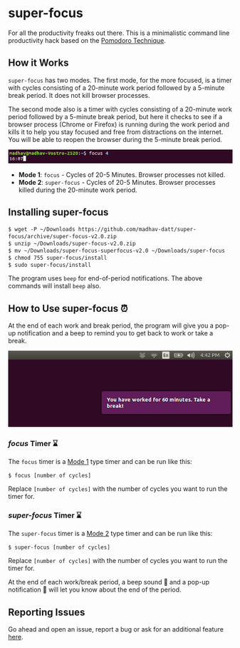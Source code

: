 # super-focus
For all the productivity freaks out there. This is a minimalistic command line productivity hack based on the [Pomodoro Technique](http://pomodorotechnique.com/).

## How it Works

`super-focus` has two modes. The first mode, for the more focused, is a timer with cycles consisting of a 20-minute work period followed by a 5-minute break period. It does not kill browser processes.

The second mode also is a timer with cycles consisting of a 20-minute work period followed by a 5-minute break period, but here it checks to see if a browser process (Chrome or Firefox) is running during the work period and kills it to help you stay focused and free from distractions on the internet. You will be able to reopen the browser during the 5-minute break period.

![Regular Timer Example](https://github.com/madhav-datt/super-focus/blob/master/Resources/Timer_Example.png)

* <a name="mode1">**Mode 1**</a>: `focus` - Cycles of 20-5 Minutes. Browser processes not killed.
* <a name="mode2">**Mode 2**</a>: `super-focus` - Cycles of 20-5 Minutes. Browser processes killed during the 20-minute work period.

## Installing super-focus

    $ wget -P ~/Downloads https://github.com/madhav-datt/super-focus/archive/super-focus-v2.0.zip
    $ unzip ~/Downloads/super-focus-v2.0.zip
    $ mv ~/Downloads/super-focus-superfocus-v2.0 ~/Downloads/super-focus
    $ chmod 755 super-focus/install
    $ sudo super-focus/install
    
The program uses `beep` for end-of-period notifications. The above commands will install `beep` also.
    
## How to Use super-focus :alarm_clock:

At the end of each work and break period, the program will give you a pop-up notification and a beep to remind you to get back to work or take a break.

![Notifications Example](https://github.com/madhav-datt/super-focus/blob/master/Resources/Notification_Example.png)

### _focus_ Timer :hourglass:

The `focus` timer is a [Mode 1](#mode1) type timer and can be run like this:

    $ focus [number of cycles]
    
Replace `[number of cycles]` with the number of cycles you want to run the timer for.

### _super-focus_ Timer :hourglass:

The `super-focus` timer is a [Mode 2](#mode2) type timer and can be run like this:

    $ super-focus [number of cycles]
    
Replace `[number of cycles]` with the number of cycles you want to run the timer for.

At the end of each work/break period, a beep sound :bell: and a pop-up notification :speech_balloon: will let you know about the end of the period.

## Reporting Issues

Go ahead and open an issue, report a bug or ask for an additional feature [here](https://github.com/madhav-datt/super-focus/issues).
